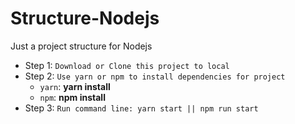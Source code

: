 # Structure-Nodejs

Just a project structure for Nodejs

- Step 1:
  `Download or Clone this project to local`
- Step 2:
  `Use yarn or npm to install dependencies for project`
    - `yarn`: **yarn install**
    - `npm`: **npm install**
- Step 3:
  `Run command line: yarn start || npm run start`
